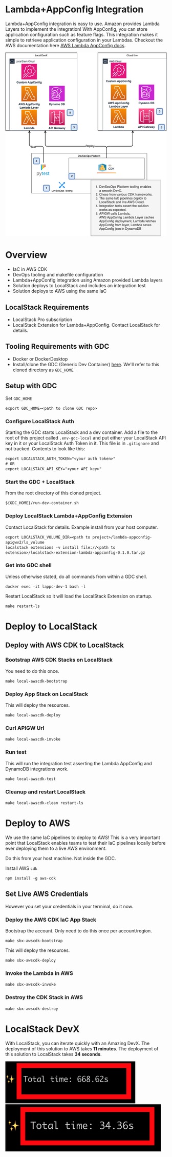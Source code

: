 # Lambda+AppConfig Integration

Lambda+AppConfig integration is easy to use. Amazon provides Lambda Layers to implement the integration!
With AppConfig, you can store application configuration such as feature flags.
This integration makes it simple to retrieve application configuration in your Lambdas.
Checkout the AWS documentation
here [AWS Lambda AppConfig docs](https://docs.aws.amazon.com/appconfig/latest/userguide/appconfig-integration-lambda-extensions.html).

![Solution](./docs/img/solution-diags-overview.drawio.png)

# Overview

- IaC in AWS CDK
- DevOps tooling and makefile configuration
- Lambda+AppConfig integration using Amazon provided Lambda layers
- Solution deploys to LocalStack and includes an integration test
- Solution deploys to AWS using the same IaC

## LocalStack Requirements

- LocalStack Pro subscription
- LocalStack Extension for Lambda+AppConfig. Contact LocalStack for details.

## Tooling Requirements with GDC

- Docker or DockerDesktop
- Install/clone the GDC (Generic Dev Container) [here](https://github.com/devxpod/GDC). We'll refer to this cloned
  directory as `GDC_HOME`.

## Setup with GDC

Set `GDC_HOME`

```shell
export GDC_HOME=<path to clone GDC repo>
```

### Configure LocalStack Auth

Starting the GDC starts LocalStack and a dev container.
Add a file to the root of this project called `.env-gdc-local` and put either your LocalStack API key in it
or your LocalStack Auth Token in it. This file is in `.gitignore` and not tracked.
Contents to look like this:

```shell
export LOCALSTACK_AUTH_TOKEN="<your auth token>"
# OR
export LOCALSTACK_API_KEY="<your API key>"
```

### Start the GDC + LocalStack

From the root directory of this cloned project.

```shell
${GDC_HOME}/run-dev-container.sh
```

### Deploy LocalStack Lambda+AppConfig Extension

Contact LocalStack for details.
Example install from your host computer.

```shell
export LOCALSTACK_VOLUME_DIR=<path to project>/lambda-appconfig-apigwv2/ls_volume
localstack extensions -v install file://<path to extension>/localstack-extension-lambda-appconfig-0.1.0.tar.gz
```

### Get into GDC shell

Unless otherwise stated, do all commands from within a GDC shell.

```shell
docker exec -it lappc-dev-1 bash -l
```

Restart LocalStack so it will load the LocalStack Extension on startup.

```shell
make restart-ls
```

# Deploy to LocalStack

## Deploy with AWS CDK to LocalStack

### Bootstrap AWS CDK Stacks on LocalStack

You need to do this once.

```shell
make local-awscdk-bootstrap
```

### Deploy App Stack on LocalStack

This will deploy the resources.

```shell
make local-awscdk-deploy
```

### Curl APIGW Url

```shell
make local-awscdk-invoke
```

### Run test

This will run the integration test asserting the Lambda AppConfig and DynamoDB integrations work.

```shell
make local-awscdk-test
```

### Cleanup and restart LocalStack

```shell
make local-awscdk-clean restart-ls
```

# Deploy to AWS

We use the same IaC pipelines to deploy to AWS! This is a very important point that LocalStack enables teams
to test their IaC pipelines locally before ever deploying them to a live AWS environment.

Do this from your host machine. Not inside the GDC.

Install AWS `cdk`

```shell
npm install -g aws-cdk
```

## Set Live AWS Credentials

However you set your credentials in your terminal, do it now.

### Deploy the AWS CDK IaC App Stack

Bootstrap the account. Only need to do this once per account/region.

```shell
make sbx-awscdk-bootstrap
```

This will deploy the resources.

```shell
make sbx-awscdk-deploy
```

### Invoke the Lambda in AWS

```shell
make sbx-awscdk-invoke
```

### Destroy the CDK Stack in AWS

```shell
make sbx-awscdk-destroy
```

# LocalStack DevX

With LocalStack, you can iterate quickly with an Amazing DevX.
The deployment of this solution to AWS takes **11 minutes**. The deployment of this solution
to LocalStack takes **34 seconds**.

![AWS Deployment Time](./docs/img/aws-deploy-timing.png)
![LocalStack Deployment Time](./docs/img/localstack-deploy-timing.png)

